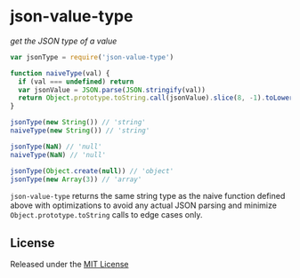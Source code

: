 <!-- markdownlint-disable MD004 MD007 MD010 MD041 MD022 MD024 MD032  MD036 -->

# json-value-type

*get the JSON type of a value*

```javascript
var jsonType = require('json-value-type')

function naiveType(val) {
  if (val === undefined) return
  var jsonValue = JSON.parse(JSON.stringify(val))
  return Object.prototype.toString.call(jsonValue).slice(8, -1).toLowerCase()
}

jsonType(new String()) // 'string'
naiveType(new String()) // 'string'

jsonType(NaN) // 'null'
naiveType(NaN) // 'null'

jsonType(Object.create(null)) // 'object'
jsonType(new Array(3)) // 'array'
```

`json-value-type` returns the same string type as the naive function defined above with optimizations to
avoid any actual JSON parsing and minimize `Object.prototype.toString` calls to edge cases only.

## License

Released under the [MIT License](http://www.opensource.org/licenses/MIT)

